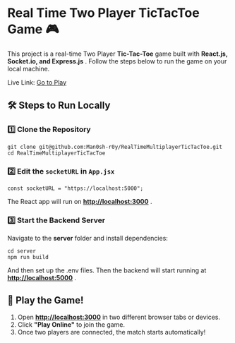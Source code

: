 # Real Time Two Player TicTacToe Game 🎮

This project is a real-time Two Player **Tic-Tac-Toe** game built with  **React.js, Socket.io, and Express.js** . Follow the steps below to run the game on your local machine.

Live Link: [Go to Play](https://realtimemultiplayertictactoe.onrender.com/)

## **🛠️ Steps to Run Locally**

### **1️⃣ Clone the Repository**

```
git clone git@github.com:Man0sh-r0y/RealTimeMultiplayerTicTacToe.git
cd RealTimeMultiplayerTicTacToe

```

### **2️⃣ Edit the `socketURL`  in `App.jsx`**

```
const socketURL = "https://localhost:5000";
```

The React app will run on  **[http://localhost:3000](http://localhost:3000)** .

### **3️⃣ Start the Backend Server**

Navigate to the **server** folder and install dependencies:

```
cd server
npm run build

```

And then set up the .env files. Then the backend will start running at  **[http://localhost:5000]()** .

## **🚀 Play the Game!**

1. Open **[http://localhost:3000](http://localhost:3000)** in two different browser tabs or devices.
2. Click **"Play Online"** to join the game.
3. Once two players are connected, the match starts automatically!
